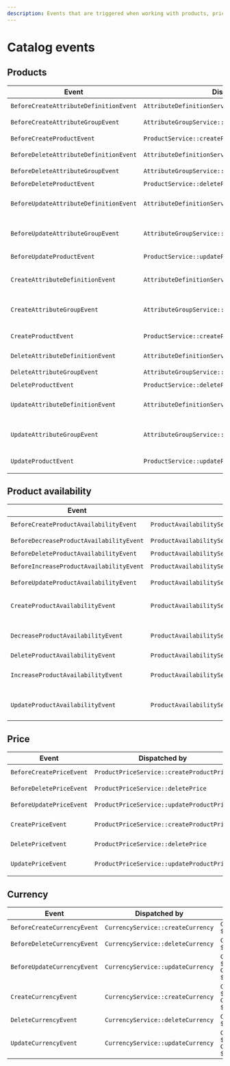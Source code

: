 ```yaml
---
description: Events that are triggered when working with products, prices and currencies.
---
```


# Catalog events

## Products

| Event | Dispatched by | Properties |
|---|---|---|
|`BeforeCreateAttributeDefinitionEvent`|`AttributeDefinitionService::createAttributeDefinition`|`AttributeDefinitionCreateStruct $createStruct`|
|`BeforeCreateAttributeGroupEvent`|`AttributeGroupService::createAttributeGroup`|`AttributeGroupCreateStruct $createStruct`|
|`BeforeCreateProductEvent`|`ProductService::createProduct`|`ProductCreateStruct $createStruct`|
|`BeforeDeleteAttributeDefinitionEvent`|`AttributeDefinitionService::deleteAttributeDefinition`|`AttributeDefinitionInterface $attributeDefinition`|
|`BeforeDeleteAttributeGroupEvent`|`AttributeGroupService::deleteAttributeGroup`|`AttributeGroupInterface $attributeGroup`|
|`BeforeDeleteProductEvent`|`ProductService::deleteProduct`|`ProductInterface $product`|
|`BeforeUpdateAttributeDefinitionEvent`|`AttributeDefinitionService::updateAttributeDefinition`|`AttributeDefinitionInterface $attributeDefinition`</br>`AttributeDefinitionUpdateStruct $updateStruct`|
|`BeforeUpdateAttributeGroupEvent`|`AttributeGroupService::updateAttributeGroup`|`AttributeGroupInterface $attributeGroup`</br>`AttributeGroupUpdateStruct $updateStruct`|
|`BeforeUpdateProductEvent`|`ProductService::updateProduct`|`ProductUpdateStruct $updateStruct`|
|`CreateAttributeDefinitionEvent`|`AttributeDefinitionService::createAttributeDefinition`|`AttributeDefinitionCreateStruct $createStruct`</br>`AttributeDefinitionInterface $attributeDefinition`|
|`CreateAttributeGroupEvent`|`AttributeGroupService::createAttributeGroup`|`AttributeGroupCreateStruct $createStruct`</br>`AttributeGroupInterface $attributeGroup`|
|`CreateProductEvent`|`ProductService::createProduct`|`ProductCreateStruct $createStruct`</br>`ProductInterface $product`|
|`DeleteAttributeDefinitionEvent`|`AttributeDefinitionService::deleteAttributeDefinition`|`AttributeDefinitionInterface $attributeDefinition`|
|`DeleteAttributeGroupEvent`|`AttributeGroupService::deleteAttributeGroup`|`AttributeGroupInterface $attributeGroup`|
|`DeleteProductEvent`|`ProductService::deleteProduct`|`ProductInterface $product`|
|`UpdateAttributeDefinitionEvent`|`AttributeDefinitionService::updateAttributeDefinition`|`AttributeDefinitionInterface $attributeDefinition`</br>`AttributeDefinitionUpdateStruct $updateStruct`|
|`UpdateAttributeGroupEvent`|`AttributeGroupService::updateAttributeGroup`|`AttributeGroupInterface $attributeGroup`</br>`AttributeGroupUpdateStruct $updateStruct`|
|`UpdateProductEvent`|`ProductService::updateProduct`|`ProductInterface $product`</br>`ProductUpdateStruct $updateStruct`|

## Product availability

| Event | Dispatched by | Properties |
|---|---|---|
|`BeforeCreateProductAvailabilityEvent`|`ProductAvailabilityService::createProductAvailability`|`ProductAvailabilityCreateStruct $createStruct`|
|`BeforeDecreaseProductAvailabilityEvent`|`ProductAvailabilityService::decreaseProductAvailability`|`ProductInterface $product`</br>`int $amount`|
|`BeforeDeleteProductAvailabilityEvent`|`ProductAvailabilityService::deleteProductAvailability`|`ProductInterface $product`|
|`BeforeIncreaseProductAvailabilityEvent`|`ProductAvailabilityService::increaseProductAvailability`|`ProductInterface $product`</br>`int $amount`|
|`BeforeUpdateProductAvailabilityEvent`|`ProductAvailabilityService::updateProductAvailability`|`ProductAvailabilityUpdateStruct $updateStruct`|
|`CreateProductAvailabilityEvent`|`ProductAvailabilityService::createProductAvailability`|`ProductAvailabilityCreateStruct $createStruct`</br>`AvailabilityInterface $productAvailability`|
|`DecreaseProductAvailabilityEvent`|`ProductAvailabilityService::decreaseProductAvailability`|`AvailabilityInterface $productAvailability`</br>`ProductInterface $product`</br>`int $amount`|
|`DeleteProductAvailabilityEvent`|`ProductAvailabilityService::deleteProductAvailability`|`ProductInterface $product`|
|`IncreaseProductAvailabilityEvent`|`ProductAvailabilityService::increaseProductAvailability`|`AvailabilityInterface $productAvailability ProductInterface $product`</br>`int $amount`|
|`UpdateProductAvailabilityEvent`|`ProductAvailabilityService::updateProductAvailability`|`AvailabilityInterface $productAvailability`</br>`ProductAvailabilityUpdateStruct $updateStruct`|

## Price

| Event | Dispatched by | Properties |
|---|---|---|
|`BeforeCreatePriceEvent`|`ProductPriceService::createProductPrice`|`ProductPriceCreateStructInterface $createStruct`|
|`BeforeDeletePriceEvent`|`ProductPriceService::deletePrice`|`ProductPriceDeleteStructInterface $deleteStruct`|
|`BeforeUpdatePriceEvent`|`ProductPriceService::updateProductPrice`|`ProductPriceUpdateStructInterface $updateStruct`|
|`CreatePriceEvent`|`ProductPriceService::createProductPrice`|`ProductPriceCreateStructInterface $createStruct`</br>`PriceInterface $price`|
|`DeletePriceEvent`|`ProductPriceService::deletePrice`|`ProductPriceDeleteStructInterface $deleteStruct`|
|`UpdatePriceEvent`|`ProductPriceService::updateProductPrice`|`PriceInterface $price`</br>`ProductPriceUpdateStructInterface $updateStruct`|

## Currency

| Event | Dispatched by | Properties |
|---|---|---|
|`BeforeCreateCurrencyEvent`|`CurrencyService::createCurrency`|`CurrencyCreateStruct $createStruct`|
|`BeforeDeleteCurrencyEvent`|`CurrencyService::deleteCurrency`|`CurrencyInterface $currency`|
|`BeforeUpdateCurrencyEvent`|`CurrencyService::updateCurrency`|`CurrencyInterface $currency`</br>`CurrencyUpdateStruct $updateStruct`|
|`CreateCurrencyEvent`|`CurrencyService::createCurrency`|`CurrencyCreateStruct $createStruct`</br>`CurrencyInterface $currency`|
|`DeleteCurrencyEvent`|`CurrencyService::deleteCurrency`|`CurrencyInterface $currency`|
|`UpdateCurrencyEvent`|`CurrencyService::updateCurrency`|`CurrencyInterface $currency`</br>`CurrencyUpdateStruct $updateStruct`|
